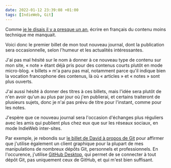 ```yaml
---
date: 2022-01-12 23:39:08 +01:00
tags: [IndieWeb, Git]
---
```


Comme [je le disais il y a presque un an](https://twitter.com/nhoizey/status/1389534020455780354), écrire en français du contenu moins technique me manquait.

Voici donc le premier billet de mon tout nouveau journal, dont la publication sera occasionnelle, selon l'humeur et les actualités intéressantes.

J'ai pas mal hésité sur le nom à donner à ce nouveau type de contenu sur mon site, « note » étant déjà pris pour des contenus courts plutôt en mode micro-blog. « billets » m'a paru pas mal, notamment parce qu'il indique bien la vocation francophone des contenus, là où « articles » et « notes » sont plus ouverts.

J'ai aussi hésité à donner des titres à ces billets, mais l'idée sera plutôt de
n'en avoir qu'un au plus par jour où j'en publierai, et certains traiteront de
plusieurs sujets, donc je n'ai pas prévu de titre pour l'instant, comme pour les
notes.

J'espère que ce nouveau journal sera l'occasion d'échanges plus réguliers avec les amis qui publient plus chez eux que sur les réseaux sociaux, en mode IndieWeb inter-sites.

Par exemple, je rebondis sur [le billet de David à propos de Git](https://larlet.fr/david/2021/11/25/) pour affirmer que j'utilise également un client graphique pour la plupart de mes manipulations de nombreux dépôts Git, personnels et professionnels. En l'occurence, j'utilise [GitHub Desktop](https://desktop.github.com/), qui permet de se connecter à tout dépôt Git, pas uniquement ceux de GitHub, et qui m'est bien suffisant.
